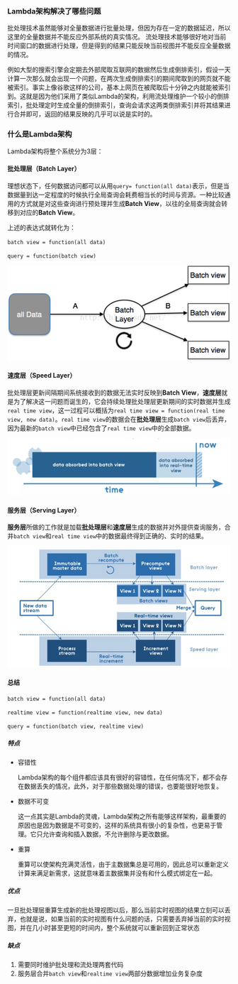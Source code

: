 ### Lambda架构解决了哪些问题
批处理技术虽然能够对全量数据进行批量处理，但因为存在一定的数据延迟，所以这里的全量数据并不能反应外部系统的真实情况。
流处理技术能够很好地对当前时间窗口的数据进行处理，但是得到的结果只能反映当前视图并不能反应全量数据的情况。

例如大型的搜索引擎会定期去外部爬取互联网的数据然后生成倒排索引，假设一天计算一次那么就会出现一个问题，在两次生成倒排索引的期间爬取到的网页就不能被索引。事实上像谷歌这样的公司，基本上网页在被爬取后十分钟之内就能被索引到。这就是因为他们采用了类似Lambda的架构，利用流处理维护一个较小的倒排索引，批处理定时生成全量的倒排索引，查询会请求这两类倒排索引并将其结果进行合并即可，返回的结果反映的几乎可以说是实时的。

### 什么是Lambda架构
Lambda架构将整个系统分为3层：

#### 批处理层（Batch Layer）

  理想状态下，任何数据访问都可以从用`query= function(all data)`表示，但是当数据量到达一定程度的时候执行全局查询会耗费相当长的时间与资源。一种比较通用的方式就是对这些查询进行预处理并生成**Batch View**，以往的全局查询就会转移到对应的**Batch View**。

  上述的表达式就转化为：

  `batch view = function(all data)`

  `query = function(batch view)` 

![lambda002](https://github.com/BeanCookie/note-images/blob/main/lambda002.png)

#### 速度层（Speed Layer）

批处理层更新间隔期间系统接收到的数据无法实时反映到**Batch View**，**速度层**就是为了解决这一问题而诞生的，它会持续处理批处理层更新期间的实时数据并生成`real time view`，这一过程可以概括为`real time view = function(real time view, new data)`。`real time view`的数据会在**批处理层**生成`batch view`后丢弃，因为最新的`batch view`中已经包含了`real time view`中的全部数据。

![lambda003](https://github.com/BeanCookie/note-images/blob/main/lambda003.jpg)

#### 服务层（Serving Layer）

**服务层**所做的工作就是加载**批处理层**和**速度层**生成的数据并对外提供查询服务，合并`batch view`和`real time view`中的数据最终得到正确的、实时的结果。

![lambda001](https://github.com/BeanCookie/note-images/blob/main/lambda001.jpg)

#### 总结

`batch view = function(all data) `

`realtime view = function(realtime view, new data) `

`query = function(batch view, realtime view)`

##### 特点

- 容错性

  Lambda架构的每个组件都应该具有很好的容错性，在任何情况下，都不会存在数据丢失的情况，此外，对于那些数据处理的错误，也要能很好地恢复。

- 数据不可变

  这一点其实是Lambda的灵魂，Lambda架构之所有能够这样架构，最重要的原因也是因为数据是不可变的，这样的系统具有很小的复杂性，也更易于管理。它只允许查询和插入数据，不允许删除与更改数据。

- 重算

  重算可以使架构充满灵活性，由于主数据集总是可用的，因此总可以重新定义计算来满足新需求，这就意味着主数据集并没有和什么模式绑定在一起。

##### 优点

一旦批处理层重算生成新的批处理视图以后，那么当前实时视图的结果立刻可以丢弃，也就是说，如果当前的实时视图有什么问题的话，只需要丢弃掉当前的实时视图，并在几小时甚至更短的时间内，整个系统就可以重新回到正常状态

##### 缺点

1. 需要同时维护批处理和流处理两套代码
2. 服务层合并`batch view`和`realtime view`两部分数据增加业务复杂度